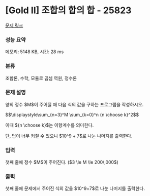 # [Gold II] 조합의 합의 합 - 25823 

[문제 링크](https://www.acmicpc.net/problem/25823) 

### 성능 요약

메모리: 5148 KB, 시간: 28 ms

### 분류

조합론, 수학, 모듈로 곱셈 역원, 정수론

### 문제 설명

<p>양의 정수 $M$이 주어질 때 다음 식의 값을 구하는 프로그램을 작성하시오.</p>

<p>$$\displaystyle\sum_{n=3}^M \sum_{k=0}^n {n \choose k}^2$$</p>

<p>이때 ${n \choose k}$는 이항계수를 의미한다.</p>

<p>단, 답이 너무 커질 수 있으니 $10^9 + 7$로 나눈 나머지를 출력한다.</p>

### 입력 

 <p>첫째 줄에 정수 $M$이 주어진다. ($3 \le M \le 200\,000$)</p>

### 출력 

 <p>첫째 줄에 문제에서 주어진 식의 값을 $10^9+7$로 나눈 나머지를 출력한다.</p>

